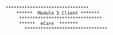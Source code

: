 <!-- client readme file -->


    *******************************
        ******  Module 5 Client *******
         *******************************
         ******  eCare  *******
           *******************************



